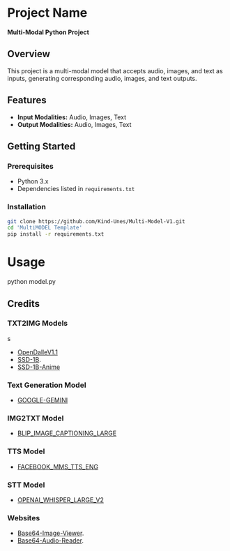 # Project Name

**Multi-Modal Python Project**

## Overview

This project is a multi-modal model that accepts audio, images, and text as inputs, generating corresponding audio, images, and text outputs.

## Features

- **Input Modalities:** Audio, Images, Text
- **Output Modalities:** Audio, Images, Text

## Getting Started

### Prerequisites

- Python 3.x
- Dependencies listed in `requirements.txt`

### Installation

```bash
git clone https://github.com/Kind-Unes/Multi-Model-V1.git
cd 'MultiMODEL Template'
pip install -r requirements.txt
```
# Usage

python model.py

## Credits

### TXT2IMG Models
s
- [OpenDalleV1.1](https://huggingface.co/dataautogpt3/OpenDalleV1.1)
- [SSD-1B](https://huggingface.co/segmind/SSD-1B).
- [SSD-1B-Anime](https://huggingface.co/furusu/SSD-1B-anime)

### Text Generation Model

- [GOOGLE-GEMINI](https://deepmind.google/technologies/gemini/#introduction)

### IMG2TXT Model

- [BLIP_IMAGE_CAPTIONING_LARGE](https://huggingface.co/Salesforce/blip-image-captioning-large)

### TTS Model

- [FACEBOOK_MMS_TTS_ENG](https://huggingface.co/models/facebook/mms-tts-eng)

### STT Model

- [OPENAI_WHISPER_LARGE_V2](https://huggingface.co/openai/whisper-large-v2)


### Websites
- [Base64-Image-Viewer](https://base64-viewer.onrender.com).
- [Base64-Audio-Reader](https://base64.guru/converter/decode/audio).


